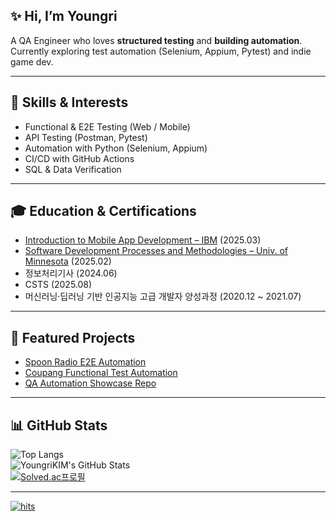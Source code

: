 ## ✨ Hi, I’m Youngri

A QA Engineer who loves **structured testing** and **building automation**.  
Currently exploring test automation (Selenium, Appium, Pytest) and indie game dev.  

---

## 🧪 Skills & Interests
- Functional & E2E Testing (Web / Mobile)  
- API Testing (Postman, Pytest)  
- Automation with Python (Selenium, Appium)  
- CI/CD with GitHub Actions  
- SQL & Data Verification  

---

## 🎓 Education & Certifications
- [Introduction to Mobile App Development – IBM](https://coursera.org/share/cf13c4dc1d2ee6312f759dc4cef41108) (2025.03)  
- [Software Development Processes and Methodologies – Univ. of Minnesota](https://coursera.org/share/bac563e2053e5e237559b8c9506552ca) (2025.02)  
- 정보처리기사 (2024.06)  
- CSTS (2025.08)  
- 머신러닝·딥러닝 기반 인공지능 고급 개발자 양성과정 (2020.12 ~ 2021.07)  

---

## 📁 Featured Projects
- [Spoon Radio E2E Automation](https://github.com/YoungriKIM/qa-automation-showcase/tree/main/1_spoon_e2e)  
- [Coupang Functional Test Automation](https://github.com/YoungriKIM/qa-automation-showcase/tree/main/2_coupang_functional)  
- [QA Automation Showcase Repo](https://github.com/YoungriKIM/qa-automation-showcase)  

---

## 📊 GitHub Stats
![Top Langs](https://github-readme-stats.vercel.app/api/top-langs/?username=YoungriKIM&layout=compact&theme=dark)  
![YoungriKIM's GitHub Stats](https://github-readme-stats.vercel.app/api?username=YoungriKIM&show_icons=true&theme=dark)    
[![Solved.ac프로필](http://mazassumnida.wtf/api/v2/generate_badge?boj=lemontleo)](https://solved.ac/lemontleo)  

---

[![hits](https://myhits.vercel.app/api/hit/https%3A%2F%2Fgithub.com%2FYoungriKIM?color=green&label=hits&size=small)](https://myhits.vercel.app)
